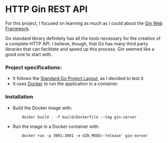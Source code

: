# HTTP Gin REST API

For this project, I focused on learning as much as I could about the [Gin Web Framework](https://github.com/gin-gonic/gin). 

Go standard library definitely has all the tools necessary for the creation of a complete HTTP API. I believe, though, that Go has many third party libraries that can facilitate and speed up this process. Gin seemed like a good one to start with.

### Project specifications:

- It follows the [Standard Go Project Layout](https://github.com/golang-standards/project-layout), as I decided to test it.
- It uses [Docker](https://www.docker.com/) to run the application in a container.

### Installation 

- Build the Docker image with:  
    ```
        docker build . -f build/Dockerfile --tag gin-server
    ```

- Run the image in a Docker container with:  
    ```
        docker run -p 3001:3001 -e GIN_MODE='release' gin-server
    ```